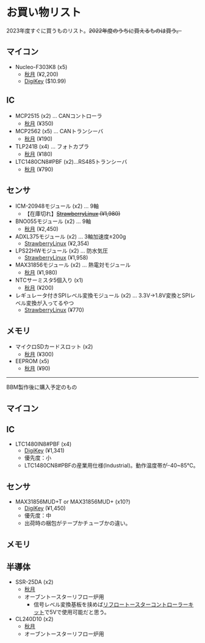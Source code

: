 # お買い物リスト

2023年度すぐに買うものリスト。~~2022年度のうちに買えるものは買う。~~

## マイコン

- Nucleo-F303K8 (x5)
  - [秋月](https://akizukidenshi.com/catalog/g/gM-10172/) (¥2,200)
  - [DigiKey](https://www.digikey.jp/short/vvwbvcq3) ($10.99)

## IC

- MCP2515 (x2) ... CANコントローラ
  - [秋月](https://akizukidenshi.com/catalog/g/gI-12030/) (¥350)
- MCP2562 (x5) ... CANトランシーバ
  - [秋月](https://akizukidenshi.com/catalog/g/gI-14383/) (¥190)
- TLP241B (x4) ... フォトカプラ
  - [秋月](https://akizukidenshi.com/catalog/g/gI-16705/) (¥180)
- LTC1480CN8#PBF (x2)...RS485トランシーバ
  - [秋月](https://akizukidenshi.com/catalog/g/gI-16602/) (¥790)
## センサ

- ICM-20948モジュール (x2) ... 9軸
  - 【在庫切れ】~~[StrawberryLinux](https://strawberry-linux.com/catalog/items?code=20948) (¥1,980)~~
- BNO055モジュール (x2) ... 9軸
  - [秋月](https://akizukidenshi.com/catalog/g/gK-16996/) (¥2,450)
- ADXL375モジュール (x2) ... 3軸加速度±200g
  - [StrawberryLinux](https://strawberry-linux.com/catalog/items?code=12112) (¥2,354)
- LPS22HWモジュール (x2) ... 防水気圧
  - [StrawberryLinux](https://strawberry-linux.com/catalog/items?code=12133) (¥1,958)
- MAX31856モジュール (x2) ... 熱電対モジュール
  - [秋月](https://akizukidenshi.com/catalog/g/gM-08218/) (¥1,980)
- NTCサーミスタ5個入り (x1)
  - [秋月](https://akizukidenshi.com/catalog/g/gP-05251/) (¥200)
- レギュレータ付きSPIレベル変換モジュール (x2) ... 3.3V->1.8V変換とSPIレベル変換が入ってるやつ
  - [StrawberryLinux](https://strawberry-linux.com/catalog/items?code=10304) (¥770)

## メモリ

- マイクロSDカードスロット (x2)
  - [秋月](https://akizukidenshi.com/catalog/g/gK-05488/) (¥300)
- EEPROM (x5)
  - [秋月](https://akizukidenshi.com/catalog/g/gI-03568/) (¥90)

---
BBM製作後に購入予定のもの
## マイコン


## IC
- LTC1480IN8#PBF (x4)
  - [DigiKey](https://www.digikey.jp/ja/products/detail/analog-devices-inc/LTC1480IN8-PBF/963146) (¥1,341)
  - 優先度：小
  - LTC1480CN8#PBFの産業用仕様(Industrial)。動作温度帯が-40~85℃。


## センサ
- MAX31856MUD+T or MAX31856MUD+ (x10?)
  - [DigiKey](https://www.digikey.jp/ja/products/detail/analog-devices-inc-maxim-integrated/MAX31856MUD-T/5050206) (¥1,450)
  - 優先度：中
  - 出荷時の梱包がテープかチューブかの違い。


## メモリ


## 半導体

- SSR-25DA (x2)
  - [秋月](https://akizukidenshi.com/catalog/g/gI-14017/)
  - オーブントースターリフロー炉用
    - 信号レベル変換基板を挟めば[リフロートースターコントローラーキット](https://mag.switch-science.com/2013/10/15/toaster-controller/)で5Vで使用可能だと思う。
- CL240D10 (x2)
  - [秋月](https://www.mouser.jp/ProductDetail/Crydom/CL240D10?qs=3FxHq6lNtC7Q6TB3CqdpvA%3D%3D)
  - オーブントースターリフロー炉用